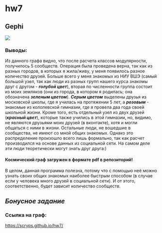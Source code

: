 # hw7
## Gephi
![](https://github.com/scryps/hw7/blob/master/%D0%A1%D0%BD%D0%B8%D0%BC%D0%BE%D0%BA.PNG)
### Выводы: 
Из данного графа видно, что после расчета классов модулярности, получилось 5 сообществ. Операция была проведена верна, так как из разных городов, в которых я жила/живу, у меня появилось разное количество друзей. Больше всего у меня знакомых из НИУ ВШЭ (самый большой узел, так как люди из разных групп нашего курса знакомы друг с другом - *__голубой цвет__*), вторая по численности группа состоит из моих земляков (они из города, в котором я родилась; она обозначена **_зеленым цветом_**). *__Серым цветом__* выделены друзья из московской школы, где я училась на протяжении 5 лет, а *__розовым__* - знакомые из кололевской гимназии, где я провела два года своей школьной жизни. Кроме того, есть отдельный узел из двух друзей (**_красный цвет_**), которые также учились в этой гимназии, но, видимо, не являются друзьями моих друзей (в вконтакте), хотя и могли общаться с ними в жизни. Остальные люди, не вошедшие в сообщества, не имеют со мной общих знакомых. Однако это распределение произошло всего лишь формально, так как расчет производился на основе данных из социальной сети. На самом деле эти люди теоретически могут знать друг друга:)   

#### Космический граф загружен в формате pdf в репозиторий! 
В целом, данная программа полезна, потому что с помощью неё можно узнать своих общих знакомых наиболее быстрым способом (в случае если у человека много друзей в социальной сети). И от этого, соответственно, будет зависит количество сообществ. 

## _Бонусное задание_
### Ссылка на граф: 
https://scryps.github.io/hw7/

